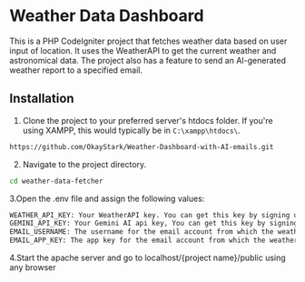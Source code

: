 # Weather Data Dashboard

This is a PHP CodeIgniter project that fetches weather data based on user input of location. It uses the WeatherAPI to get the current weather and astronomical data. The project also has a feature to send an AI-generated weather report to a specified email.

## Installation

1. Clone the project to your preferred server's htdocs folder. If you're using XAMPP, this would typically be in `C:\xampp\htdocs\`.

```bash
https://github.com/OkayStark/Weather-Dashboard-with-AI-emails.git
```

2. Navigate to the project directory.

```bash
cd weather-data-fetcher
```

3.Open the .env file and assign the following values:

```bash
WEATHER_API_KEY: Your WeatherAPI key. You can get this key by signing up on the WeatherAPI website.
GEMINI_API_KEY: Your Gemini AI api key, You can get this key by signing into gemini api developers page.
EMAIL_USERNAME: The username for the email account from which the weather reports will be sent.
EMAIL_APP_KEY: The app key for the email account from which the weather reports will be sent.
```

4.Start the apache server and go to localhost/{project name}/public using any browser

